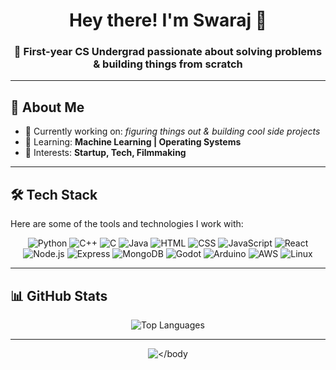 <!-- Banner (design one on Canva/Figma and upload as banner.png) -->
<!-- ![Banner](./banner.png) -->

<h1 align="center">Hey there! I'm Swaraj 👋</h1>
<h3 align="center">🚀 First-year CS Undergrad passionate about solving problems & building things from scratch</h3>

---

## 🌟 About Me
- 🔭 Currently working on: *figuring things out & building cool side projects*  
- 🌱 Learning: **Machine Learning | Operating Systems**    
- 🎯 Interests: **Startup, Tech, Filmmaking**

---

## 🛠️ Tech Stack
Here are some of the tools and technologies I work with:

<p align="center">
  <img src="https://skillicons.dev/icons?i=python" title="Python"/>
  <img src="https://skillicons.dev/icons?i=cpp" title="C++"/>
  <img src="https://skillicons.dev/icons?i=c" title="C"/>
  <img src="https://skillicons.dev/icons?i=java" title="Java"/>
  <img src="https://skillicons.dev/icons?i=html" title="HTML"/>
  <img src="https://skillicons.dev/icons?i=css" title="CSS"/>
  <img src="https://skillicons.dev/icons?i=js" title="JavaScript"/>
  <img src="https://skillicons.dev/icons?i=react" title="React"/>
  <img src="https://skillicons.dev/icons?i=nodejs" title="Node.js"/>
  <img src="https://skillicons.dev/icons?i=express" title="Express"/>
  <img src="https://skillicons.dev/icons?i=mongodb" title="MongoDB"/>
  <img src="https://skillicons.dev/icons?i=godot" title="Godot"/>
  <img src="https://skillicons.dev/icons?i=arduino" title="Arduino"/>
  <img src="https://skillicons.dev/icons?i=aws" title="AWS"/>
  <img src="https://skillicons.dev/icons?i=linux" title="Linux"/>
</p>

---

## 📊 GitHub Stats
<p align="center">
  <img src="https://github-readme-stats.vercel.app/api/top-langs/?username=SwarajFr&layout=compact&theme=radical" alt="Top Languages" />
</p>

---

<p align="center">
  <img src="https://komarev.com/ghpvc/?username=SwarajFr&style=flat-square&color=blue" alt=

